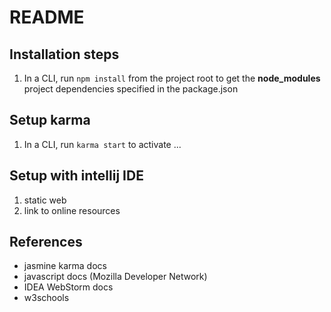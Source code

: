 # README

## Installation steps
1. In a CLI, run `npm install` from the project root to get the **node_modules** project dependencies specified in the package.json

## Setup karma
1. In a CLI, run `karma start` to activate ...

## Setup with intellij IDE
1. static web
2. link to online resources

## References
- jasmine karma docs
- javascript docs (Mozilla Developer Network)
- IDEA WebStorm docs
- w3schools
